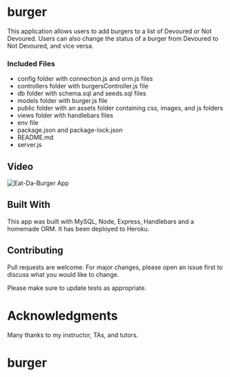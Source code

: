 # burger
This application allows users to add burgers to a list of Devoured or Not Devoured. Users can also change the status of a burger from Devoured to Not Devoured, and vice versa.

### Included Files

* config folder with connection.js and orm.js files
* controllers folder with burgersController.js file
* db folder with schema.sql and seeds.sql files
* models folder with burger.js file
* public folder with an assets folder containing css, images, and js folders
* views folder with handlebars files
* env file
* package.json and package-lock.json
* README.md
* server.js


## Video
![Eat-Da-Burger App](/gif/burger.gif)

## Built With

This app was built with MySQL, Node, Express, Handlebars and a homemade ORM. It has been deployed to Heroku.

## Contributing

Pull requests are welcome. For major changes, please open an issue first to discuss what you would like to change.

Please make sure to update tests as appropriate.

# Acknowledgments

Many thanks to my instructor, TAs, and tutors.


# burger